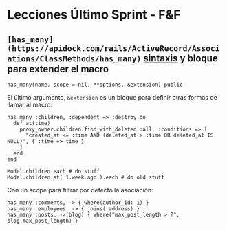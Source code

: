 # Lecciones Último Sprint - F&F

## `[has_many](https://apidock.com/rails/ActiveRecord/Associations/ClassMethods/has_many)` [sintaxis](https://apidock.com/rails/ActiveRecord/Associations/ClassMethods/has_many) y bloque para extender el macro


    has_many(name, scope = nil, **options, &extension) public

El último argumento, `&extension` es un bloque para definir otras formas de llamar al macro:


    has_many :children, :dependent => :destroy do
      def at(time)
        proxy_owner.children.find_with_deleted :all, :conditions => [
          "created_at <= :time AND (deleted_at > :time OR deleted_at IS NULL)", { :time => time }
        ]        
      end      
    end
    
    Model.children.each # do stuff
    Model.children.at( 1.week.ago ).each # do old stuff

Con un scope para filtrar por defecto la asociación:

    has_many :comments, -> { where(author_id: 1) }
    has_many :employees, -> { joins(:address) }
    has_many :posts, ->(blog) { where("max_post_length > ?", blog.max_post_length) }

